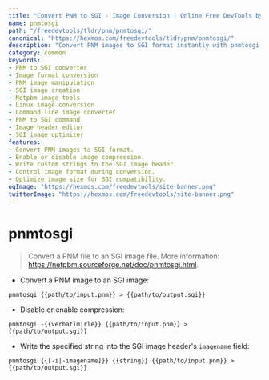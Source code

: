 ```yaml
---
title: "Convert PNM to SGI - Image Conversion | Online Free DevTools by Hexmos"
name: pnmtosgi
path: "/freedevtools/tldr/pnm/pnmtosgi/"
canonical: "https://hexmos.com/freedevtools/tldr/pnm/pnmtosgi/"
description: "Convert PNM images to SGI format instantly with pnmtosgi. Optimize images for SGI systems and manage image headers easily. Free online tool, no registration required."
category: common
keywords:
- PNM to SGI converter
- Image format conversion
- PNM image manipulation
- SGI image creation
- Netpbm image tools
- Linux image conversion
- Command line image converter
- PNM to SGI command
- Image header editor
- SGI image optimizer
features:
- Convert PNM images to SGI format.
- Enable or disable image compression.
- Write custom strings to the SGI image header.
- Control image format during conversion.
- Optimize image size for SGI compatibility.
ogImage: "https://hexmos.com/freedevtools/site-banner.png"
twitterImage: "https://hexmos.com/freedevtools/site-banner.png"
---
```


# pnmtosgi

> Convert a PNM file to an SGI image file.
> More information: <https://netpbm.sourceforge.net/doc/pnmtosgi.html>.

- Convert a PNM image to an SGI image:

`pnmtosgi {{path/to/input.pnm}} > {{path/to/output.sgi}}`

- Disable or enable compression:

`pnmtosgi -{{verbatim|rle}} {{path/to/input.pnm}} > {{path/to/output.sgi}}`

- Write the specified string into the SGI image header's `imagename` field:

`pnmtosgi {{[-i|-imagename]}} {{string}} {{path/to/input.pnm}} > {{path/to/output.sgi}}`
